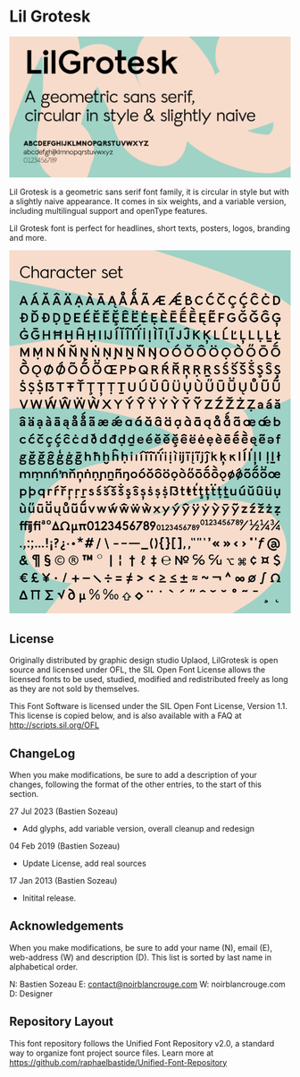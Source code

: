# Lil Grotesk

![Cover](https://raw.githubusercontent.com/noirblancrouge/LilGrotesk/master/documentation/images/lil-grotesk.jpg)

Lil Grotesk is a geometric sans serif font family, it is circular in style but with a slightly naive appearance.
It comes in six weights, and a variable version, including multilingual support and openType features.

Lil Grotesk font is perfect for headlines, short texts, posters, logos, branding and more.

![Specimen](https://raw.githubusercontent.com/noirblancrouge/LilGrotesk/master/documentation/images/lil-grotesk-charset.jpg)


## License

Originally distributed by graphic design studio Uplaod, LilGrotesk is open source and licensed under OFL, the SIL Open Font License allows the licensed fonts to be used, studied, modified and redistributed freely as long as they are not sold by themselves.

This Font Software is licensed under the SIL Open Font License, Version 1.1. 
This license is copied below, and is also available with a FAQ at http://scripts.sil.org/OFL

## ChangeLog

When you make modifications, be sure to add a description of your changes,
following the format of the other entries, to the start of this section.

27 Jul 2023 (Bastien Sozeau)
- Add glyphs, add variable version, overall cleanup and redesign

04 Feb 2019 (Bastien Sozeau)
- Update License, add real sources

17 Jan 2013 (Bastien Sozeau)
- Initital release.


Acknowledgements
-------------------------

When you make modifications, be sure to add your name (N), email (E),
web-address (W) and description (D). This list is sorted by last name in
alphabetical order.

  N: Bastien Sozeau
  E: contact@noirblancrouge.com
  W: noirblancrouge.com
  D: Designer

## Repository Layout

This font repository follows the Unified Font Repository v2.0, 
a standard way to organize font project source files. Learn more at 
https://github.com/raphaelbastide/Unified-Font-Repository
